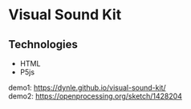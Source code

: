 # Visual Sound Kit

## Technologies
* HTML
* P5js

demo1: https://dynle.github.io/visual-sound-kit/<br>
demo2: https://openprocessing.org/sketch/1428204